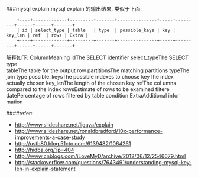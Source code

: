 ###mysql explain
mysql explain 的输出结果, 类似于下面:

        +----+-------------+---------+-------+---------------+-----+---------+------+------+-------+
        | id | select_type | table   | type  | possible_keys | key | key_len | ref  | rows | Extra |
        +----+-------------+---------+-------+---------------+-----+---------+------+------+-------+
解释如下:
    ColumnMeaning
    idThe SELECT identifier
    select_typeThe SELECT type          
    tableThe table for the output row
    partitionsThe matching partitions
    typeThe join type
    possible_keysThe possible indexes to choose
    keyThe           index actually chosen
    key_lenThe length of the chosen key
    refThe col      umns compared to the index
    rowsEstimate of rows to be examined
    filtere datePercentage of rows filtered by table condition
    ExtraAdditional infor   mation

####refer:
- http://www.slideshare.net/ligaya/explain
- http://www.slideshare.net/ronaldbradford/10x-performance-improvements-a-case-study
- http://ustb80.blog.51cto.com/6139482/1064261
- http://hidba.org/?p=404
- http://www.cnblogs.com/iLoveMyD/archive/2012/06/12/2546679.html
- http://stackoverflow.com/questions/7643491/understanding-mysql-key-len-in-explain-statement
